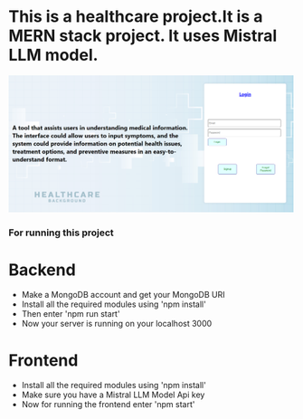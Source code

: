 # This is a healthcare project.It is a MERN stack project. It uses Mistral LLM model.

![My Image](LoginPage.png)


### For running this project

# Backend
- Make a MongoDB account and get your MongoDB URI
- Install all the required modules using 'npm install'
- Then enter 'npm run start'
- Now your server is running on your localhost 3000

# Frontend
- Install all the required modules using 'npm install'
- Make sure you have a Mistral LLM Model Api key
- Now for running the frontend enter 'npm start'
